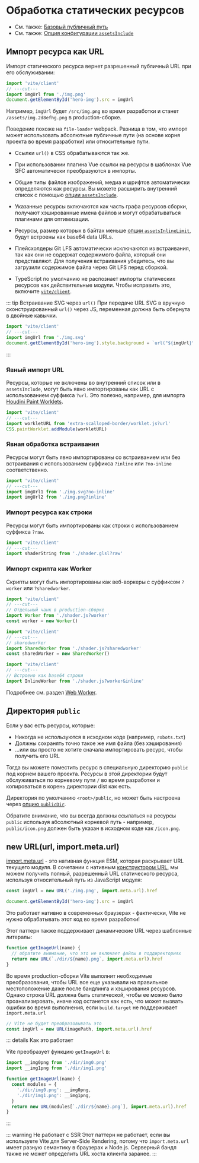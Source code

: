 # Обработка статических ресурсов

- См. также: [Базовый публичный путь](./build#public-base-path)
- См. также: [Опция конфигурации `assetsInclude`](/config/shared-options.md#assetsinclude)

## Импорт ресурса как URL

Импорт статического ресурса вернет разрешенный публичный URL при его обслуживании:

```js twoslash
import 'vite/client'
// ---cut---
import imgUrl from './img.png'
document.getElementById('hero-img').src = imgUrl
```

Например, `imgUrl` будет `/src/img.png` во время разработки и станет `/assets/img.2d8efhg.png` в production-сборке.

Поведение похоже на `file-loader` webpack. Разница в том, что импорт может использовать абсолютные публичные пути (на основе корня проекта во время разработки) или относительные пути.

- Ссылки `url()` в CSS обрабатываются так же.

- При использовании плагина Vue ссылки на ресурсы в шаблонах Vue SFC автоматически преобразуются в импорты.

- Общие типы файлов изображений, медиа и шрифтов автоматически определяются как ресурсы. Вы можете расширить внутренний список с помощью [опции `assetsInclude`](/config/shared-options.md#assetsinclude).

- Указанные ресурсы включаются как часть графа ресурсов сборки, получают хэшированные имена файлов и могут обрабатываться плагинами для оптимизации.

- Ресурсы, размер которых в байтах меньше [опции `assetsInlineLimit`](/config/build-options.md#build-assetsinlinelimit), будут встроены как base64 data URLs.

- Плейсхолдеры Git LFS автоматически исключаются из встраивания, так как они не содержат содержимого файла, который они представляют. Для получения встраивания убедитесь, что вы загрузили содержимое файла через Git LFS перед сборкой.

- TypeScript по умолчанию не распознает импорты статических ресурсов как действительные модули. Чтобы исправить это, включите [`vite/client`](./features#client-types).

::: tip Встраивание SVG через `url()`
При передаче URL SVG в вручную сконструированный `url()` через JS, переменная должна быть обернута в двойные кавычки.

```js twoslash
import 'vite/client'
// ---cut---
import imgUrl from './img.svg'
document.getElementById('hero-img').style.background = `url("${imgUrl}")`
```

:::

### Явный импорт URL

Ресурсы, которые не включены во внутренний список или в `assetsInclude`, могут быть явно импортированы как URL с использованием суффикса `?url`. Это полезно, например, для импорта [Houdini Paint Worklets](https://developer.mozilla.org/en-US/docs/Web/API/CSS/paintWorklet_static).

```js twoslash
import 'vite/client'
// ---cut---
import workletURL from 'extra-scalloped-border/worklet.js?url'
CSS.paintWorklet.addModule(workletURL)
```

### Явная обработка встраивания

Ресурсы могут быть явно импортированы со встраиванием или без встраивания с использованием суффикса `?inline` или `?no-inline` соответственно.

```js twoslash
import 'vite/client'
// ---cut---
import imgUrl1 from './img.svg?no-inline'
import imgUrl2 from './img.png?inline'
```

### Импорт ресурса как строки

Ресурсы могут быть импортированы как строки с использованием суффикса `?raw`.

```js twoslash
import 'vite/client'
// ---cut---
import shaderString from './shader.glsl?raw'
```

### Импорт скрипта как Worker

Скрипты могут быть импортированы как веб-воркеры с суффиксом `?worker` или `?sharedworker`.

```js twoslash
import 'vite/client'
// ---cut---
// Отдельный чанк в production-сборке
import Worker from './shader.js?worker'
const worker = new Worker()
```

```js twoslash
import 'vite/client'
// ---cut---
// sharedworker
import SharedWorker from './shader.js?sharedworker'
const sharedWorker = new SharedWorker()
```

```js twoslash
import 'vite/client'
// ---cut---
// Встроено как base64 строки
import InlineWorker from './shader.js?worker&inline'
```

Подробнее см. раздел [Web Worker](./features.md#web-workers).

## Директория `public`

Если у вас есть ресурсы, которые:

- Никогда не используются в исходном коде (например, `robots.txt`)
- Должны сохранять точно такое же имя файла (без хэширования)
- ...или вы просто не хотите сначала импортировать ресурс, чтобы получить его URL

Тогда вы можете поместить ресурс в специальную директорию `public` под корнем вашего проекта. Ресурсы в этой директории будут обслуживаться по корневому пути `/` во время разработки и копироваться в корень директории dist как есть.

Директория по умолчанию `<root>/public`, но может быть настроена через [опцию `publicDir`](/config/shared-options.md#publicdir).

Обратите внимание, что вы всегда должны ссылаться на ресурсы `public` используя абсолютный корневой путь - например, `public/icon.png` должен быть указан в исходном коде как `/icon.png`.

## new URL(url, import.meta.url)

[import.meta.url](https://developer.mozilla.org/en-US/docs/Web/JavaScript/Reference/Statements/import.meta) - это нативная функция ESM, которая раскрывает URL текущего модуля. В сочетании с нативным [конструктором URL](https://developer.mozilla.org/en-US/docs/Web/API/URL), мы можем получить полный, разрешенный URL статического ресурса, используя относительный путь из JavaScript модуля:

```js
const imgUrl = new URL('./img.png', import.meta.url).href

document.getElementById('hero-img').src = imgUrl
```

Это работает нативно в современных браузерах - фактически, Vite не нужно обрабатывать этот код во время разработки!

Этот паттерн также поддерживает динамические URL через шаблонные литералы:

```js
function getImageUrl(name) {
  // обратите внимание, что это не включает файлы в поддиректориях
  return new URL(`./dir/${name}.png`, import.meta.url).href
}
```

Во время production-сборки Vite выполнит необходимые преобразования, чтобы URL все еще указывали на правильное местоположение даже после бандлинга и хэширования ресурсов. Однако строка URL должна быть статической, чтобы ее можно было проанализировать, иначе код останется как есть, что может вызвать ошибки во время выполнения, если `build.target` не поддерживает `import.meta.url`

```js
// Vite не будет преобразовывать это
const imgUrl = new URL(imagePath, import.meta.url).href
```

::: details Как это работает

Vite преобразует функцию `getImageUrl` в:

```js
import __img0png from './dir/img0.png'
import __img1png from './dir/img1.png'

function getImageUrl(name) {
  const modules = {
    './dir/img0.png': __img0png,
    './dir/img1.png': __img1png,
  }
  return new URL(modules[`./dir/${name}.png`], import.meta.url).href
}
```

:::

::: warning Не работает с SSR
Этот паттерн не работает, если вы используете Vite для Server-Side Rendering, потому что `import.meta.url` имеет разную семантику в браузерах и Node.js. Серверный бандл также не может определить URL хоста клиента заранее.
:::
